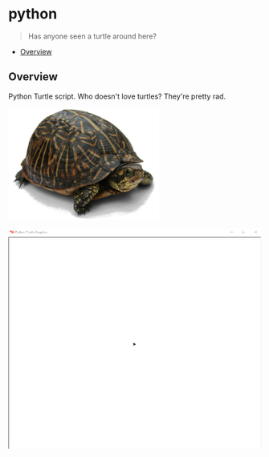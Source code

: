# python

> Has anyone seen a turtle around here?

* [Overview](#overview)

<a name="overview"></a>
## Overview

Python Turtle script. Who doesn't love turtles? They're pretty rad.

![turtle](turtle.jpg 'Turtle')

![turtle](turtle-initials.gif 'Initials')
